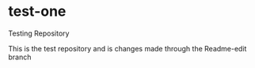 # test-one
Testing Repository

This is the test repository and is changes made through the Readme-edit branch
